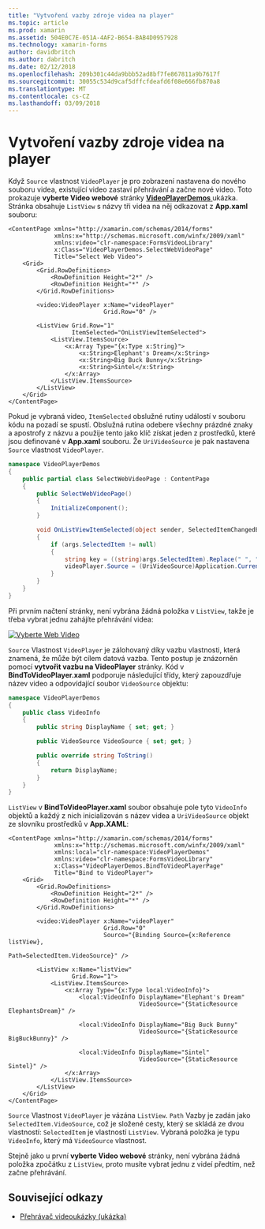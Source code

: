 ```yaml
---
title: "Vytvoření vazby zdroje videa na player"
ms.topic: article
ms.prod: xamarin
ms.assetid: 504E0C7E-051A-4AF2-B654-BAB4D0957928
ms.technology: xamarin-forms
author: davidbritch
ms.author: dabritch
ms.date: 02/12/2018
ms.openlocfilehash: 209b301c44da9bbb52ad8bf7fe867811a9b7617f
ms.sourcegitcommit: 30055c534d9caf5dffcfdeafd6f08e666fb870a8
ms.translationtype: MT
ms.contentlocale: cs-CZ
ms.lasthandoff: 03/09/2018
---
```

# <a name="binding-video-sources-to-the-player"></a>Vytvoření vazby zdroje videa na player

Když `Source` vlastnost `VideoPlayer` je pro zobrazení nastavena do nového souboru videa, existující video zastaví přehrávání a začne nové video. Toto prokazuje **vyberte Video webové** stránky [ **VideoPlayerDemos** ](https://developer.xamarin.com/samples/xamarin-forms/customrenderers/VideoPlayerDemos/) ukázka. Stránka obsahuje `ListView` s názvy tři videa na něj odkazovat z **App.xaml** souboru:

```xaml
<ContentPage xmlns="http://xamarin.com/schemas/2014/forms"
             xmlns:x="http://schemas.microsoft.com/winfx/2009/xaml"
             xmlns:video="clr-namespace:FormsVideoLibrary"
             x:Class="VideoPlayerDemos.SelectWebVideoPage"
             Title="Select Web Video">
    <Grid>
        <Grid.RowDefinitions>
            <RowDefinition Height="2*" />
            <RowDefinition Height="*" />
        </Grid.RowDefinitions>
        
        <video:VideoPlayer x:Name="videoPlayer"
                           Grid.Row="0" />

        <ListView Grid.Row="1"
                  ItemSelected="OnListViewItemSelected">
            <ListView.ItemsSource>
                <x:Array Type="{x:Type x:String}">
                    <x:String>Elephant's Dream</x:String>
                    <x:String>Big Buck Bunny</x:String>
                    <x:String>Sintel</x:String>
                </x:Array>
            </ListView.ItemsSource>
        </ListView>
    </Grid>
</ContentPage>
```

Pokud je vybraná video, `ItemSelected` obslužné rutiny událostí v souboru kódu na pozadí se spustí. Obslužná rutina odebere všechny prázdné znaky a apostrofy z názvu a použije tento jako klíč získat jeden z prostředků, které jsou definované v **App.xaml** souboru. Že `UriVideoSource` je pak nastavena `Source` vlastnost `VideoPlayer`.

```csharp
namespace VideoPlayerDemos
{
    public partial class SelectWebVideoPage : ContentPage
    {
        public SelectWebVideoPage()
        {
            InitializeComponent();
        }

        void OnListViewItemSelected(object sender, SelectedItemChangedEventArgs args)
        {
            if (args.SelectedItem != null)
            {
                string key = ((string)args.SelectedItem).Replace(" ", "").Replace("'", "");
                videoPlayer.Source = (UriVideoSource)Application.Current.Resources[key];
            }
        }
    }
}
```

Při prvním načtení stránky, není vybrána žádná položka v `ListView`, takže je třeba vybrat jednu zahájíte přehrávání videa:

[![Vyberte Web Video](source-bindings-images/selectwebvideo-small.png "vyberte Web Video")](source-bindings-images/selectwebvideo-large.png#lightbox "vyberte Web Video")

`Source` Vlastnost `VideoPlayer` je zálohovaný díky vazbu vlastnosti, která znamená, že může být cílem datová vazba. Tento postup je znázorněn pomocí **vytvořit vazbu na VideoPlayer** stránky. Kód v **BindToVideoPlayer.xaml** podporuje následující třídy, který zapouzdřuje název video a odpovídající soubor `VideoSource` objektu:

```csharp
namespace VideoPlayerDemos
{
    public class VideoInfo
    {
        public string DisplayName { set; get; }

        public VideoSource VideoSource { set; get; }

        public override string ToString()
        {
            return DisplayName;
        }
    }
}
```

`ListView` v **BindToVideoPlayer.xaml** soubor obsahuje pole tyto `VideoInfo` objektů a každý z nich inicializován s název videa a `UriVideoSource` objekt ze slovníku prostředků v  **App.XAML**:

```xaml
<ContentPage xmlns="http://xamarin.com/schemas/2014/forms"
             xmlns:x="http://schemas.microsoft.com/winfx/2009/xaml"
             xmlns:local="clr-namespace:VideoPlayerDemos"
             xmlns:video="clr-namespace:FormsVideoLibrary"
             x:Class="VideoPlayerDemos.BindToVideoPlayerPage"
             Title="Bind to VideoPlayer">
    <Grid>
        <Grid.RowDefinitions>
            <RowDefinition Height="2*" />
            <RowDefinition Height="*" />
        </Grid.RowDefinitions>

        <video:VideoPlayer x:Name="videoPlayer"
                           Grid.Row="0"
                           Source="{Binding Source={x:Reference listView},
                                            Path=SelectedItem.VideoSource}" />

        <ListView x:Name="listView"
                  Grid.Row="1">
            <ListView.ItemsSource>
                <x:Array Type="{x:Type local:VideoInfo}">
                    <local:VideoInfo DisplayName="Elephant's Dream"
                                     VideoSource="{StaticResource ElephantsDream}" />

                    <local:VideoInfo DisplayName="Big Buck Bunny"
                                     VideoSource="{StaticResource BigBuckBunny}" />

                    <local:VideoInfo DisplayName="Sintel"
                                     VideoSource="{StaticResource Sintel}" />
                </x:Array>
            </ListView.ItemsSource>
        </ListView>
    </Grid>
</ContentPage>
```

`Source` Vlastnost `VideoPlayer` je vázána `ListView`. `Path` Vazby je zadán jako `SelectedItem.VideoSource`, což je složené cesty, který se skládá ze dvou vlastností: `SelectedItem` je vlastností `ListView`. Vybraná položka je typu `VideoInfo`, který má `VideoSource` vlastnost.

Stejně jako u první **vyberte Video webové** stránky, není vybrána žádná položka zpočátku z `ListView`, proto musíte vybrat jednu z videí předtím, než začne přehrávání.


## <a name="related-links"></a>Související odkazy

- [Přehrávač videoukázky (ukázka)](https://developer.xamarin.com/samples/xamarin-forms/customrenderers/VideoPlayerDemos/)
